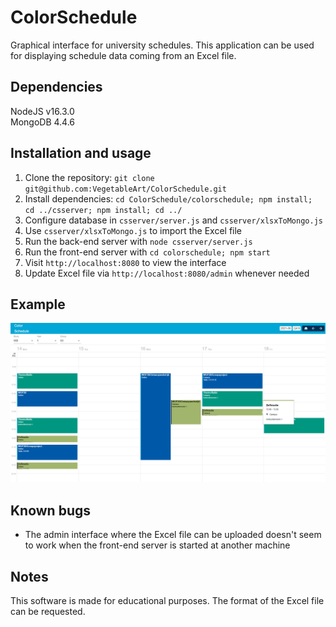 # ColorSchedule
Graphical interface for university schedules. This application can be used for displaying schedule data coming from an Excel file.

## Dependencies
NodeJS v16.3.0<br>
MongoDB 4.4.6

## Installation and usage
1. Clone the repository: `git clone git@github.com:VegetableArt/ColorSchedule.git`
2. Install dependencies: `cd ColorSchedule/colorschedule; npm install; cd ../csserver; npm install; cd ../`
3. Configure database in `csserver/server.js` and `csserver/xlsxToMongo.js`
4. Use `csserver/xlsxToMongo.js` to import the Excel file
5. Run the back-end server with `node csserver/server.js`
6. Run the front-end server with `cd colorschedule; npm start`
7. Visit `http://localhost:8080` to view the interface
8. Update Excel file via `http://localhost:8080/admin` whenever needed


## Example
![Example of group 55](interface1.png)


## Known bugs
- The admin interface where the Excel file can be uploaded doesn't seem to work when the front-end server is started at another machine


## Notes
This software is made for educational purposes. The format of the Excel file can be requested.
